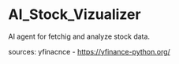 # AI_Stock_Vizualizer
AI agent for fetchig and analyze stock data.

sources:
yfinacnce - https://yfinance-python.org/
